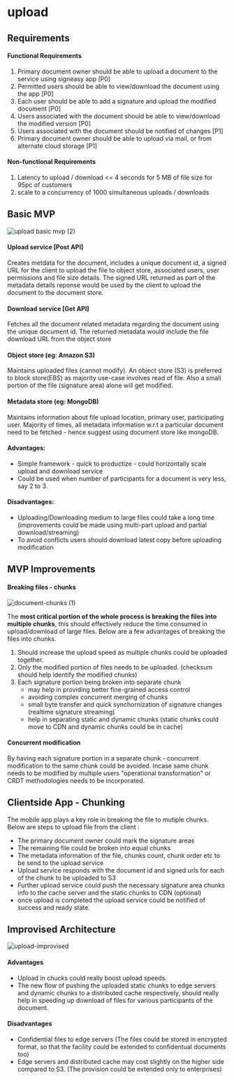 # upload

## Requirements
#### Functional Requirements
1. Primary document owner should be able to upload a document to the service using signeasy app [P0]
2. Permitted users should be able to view/download the document using the app [P0]
3. Each user should be able to add a signature and upload the modified document [P0]
4. Users associated with the document should be able to view/download the modified version [P0]
5. Users associated with the document should be notified of changes [P1]
6. Primary document owner should be able to upload via mail, or from alternate cloud storage [P1]

#### Non-functional Requirements
1. Latency to upload / download <= 4 seconds for 5 MB of file size for 95pc of customers
2. scale to a concurrency of 1000 simultaneous uploads / downloads

## Basic MVP
![upload basic mvp (2)](https://user-images.githubusercontent.com/34787500/117582389-65813080-b11f-11eb-9ee6-bbfdeb21b849.png)

#### Upload service [Post API]
  Creates metdata for the document, includes a unique document id, a signed URL for the client to upload the file to object store, associated users, user permissions and file size details. The signed URL returned as part of the metadata details reponse would be used by the client to upload the document to the document store.
#### Download service [Get API]
  Fetches all the document related metadata regarding the document using the unique document id. The returned metadata would include the file download URL from the object store 
#### Object store (eg: Amazon S3)
  Maintains uploaded files (cannot modify). An object store (S3) is preferred to block store(EBS) as majority use-case involves read of file. Also a small portion of the file (signature area) alone will get modified.
#### Metadata store (eg: MongoDB)
  Maintains information about file upload location, primary user, participating user. Majority of times, all metadata information w.r.t a particular document need to be fetched - hence suggest using document store like mongoDB.

#### Advantages:
  - Simple framework - quick to productize - could horizontally scale upload and download service
  - Could be used when number of participants for a document is very less, say 2 to 3.
#### Disadvantages:
  - Uploading/Downloading medium to large files could take a long time (improvements could be made using multi-part upload and partial download/streaming)
  - To avoid conflicts users should download latest copy before uploading modification

## MVP Improvements
#### Breaking files - chunks
![document-chunks (1)](https://user-images.githubusercontent.com/34787500/117602875-54f8a680-b16f-11eb-8892-bf80b5335392.png)

The **most critical portion of the whole process is breaking the files into multiple chunks**, this should effectively reduce the time consumed in upload/download of large files. Below are a few advantages of breaking the files into chunks.
1. Should increase the upload speed as multiple chunks could be uploaded together.
2. Only the modified portion of files needs to be uploaded. (checksum should help identify the modified chunks)
3. Each signature portion being broken into separate chunk 
    - may help in providing better fine-grained access control
    - avoiding complex concurrent merging of chunks
    - small byte transfer and quick synchornization of signature changes (realtime signature streaming)
    - help in separating static and dynamic chunks (static chunks could move to CDN and dynamic chunks could be in cache)
  
#### Concurrent modification 
By having each signature portion in a separate chunk - concurrent modification to the same chunk could be avoided. Incase same chunk needs to be modified by multiple users "operational transformation" or CRDT methodologies needs to be incorporated.

## Clientside App - Chunking
The mobile app plays a key role in breaking the file to mutiple chunks. Below are steps to upload file from the client :
- The primary document owner could mark the signature areas
- The remaining file could be broken into equal chunks
- The metadata information of the file, chunks count, chunk order etc to be send to the upload service
- Upload service responds with the document id and signed urls for each of the chunk to be uploaded to S3
- Further upload service could push the necessary signature area chunks info to the cache server and the static chunks to CDN (optional)
- once upload is completed the upload service could be notified of success and ready state.
  
## Improvised Architecture
![upload-improvised](https://user-images.githubusercontent.com/34787500/117676079-da5d7480-b1ca-11eb-977b-9130c48f9750.png)

#### Advantages
- Upload in chucks could really boost upload speeds.
- The new flow of pushing the uploaded static chunks to edge servers and dynamic chunks to a distributed cache respectively, should really help in speeding up download of files for various participants of the document. 

#### Disadvantages
- Confidential files to edge servers (The files could be stored in encrypted format, so that the facility could be extended to confidentual documents too)
- Edge servers and distributed cache may cost slightly on the higher side compared to S3. (The provision could be extended only to enterprises)

